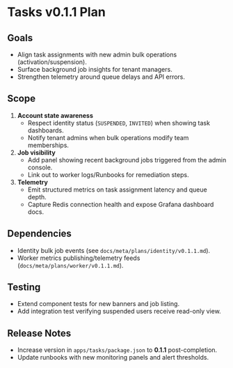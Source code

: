 # Tasks v0.1.1 Plan

## Goals
- Align task assignments with new admin bulk operations (activation/suspension).
- Surface background job insights for tenant managers.
- Strengthen telemetry around queue delays and API errors.

## Scope
1. **Account state awareness**
   - Respect identity status (`SUSPENDED`, `INVITED`) when showing task dashboards.
   - Notify tenant admins when bulk operations modify team memberships.
2. **Job visibility**
   - Add panel showing recent background jobs triggered from the admin console.
   - Link out to worker logs/Runbooks for remediation steps.
3. **Telemetry**
   - Emit structured metrics on task assignment latency and queue depth.
   - Capture Redis connection health and expose Grafana dashboard docs.

## Dependencies
- Identity bulk job events (see `docs/meta/plans/identity/v0.1.1.md`).
- Worker metrics publishing/telemetry feeds (`docs/meta/plans/worker/v0.1.1.md`).

## Testing
- Extend component tests for new banners and job listing.
- Add integration test verifying suspended users receive read-only view.

## Release Notes
- Increase version in `apps/tasks/package.json` to **0.1.1** post-completion.
- Update runbooks with new monitoring panels and alert thresholds.
